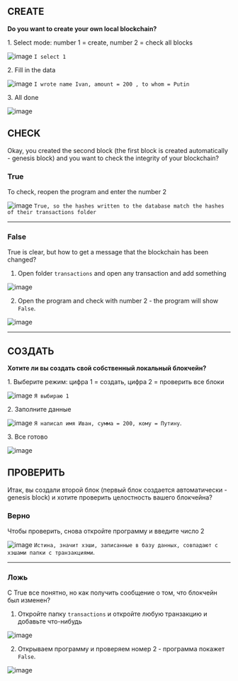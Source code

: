 ## CREATE


**Do you want to create your own local blockchain?**

<p>
1. Select mode: number 1 = create, number 2 = check all blocks
 
![image](https://user-images.githubusercontent.com/79650307/226310262-af6dee09-4243-4b73-810e-d0c0776233fd.png)
``I select 1``
</p>

<p>
2. Fill in the data
  
![image](https://user-images.githubusercontent.com/79650307/226311651-295d90f1-ef6c-4d7b-9fb2-83b98793d2bd.png)
   ``I wrote name Ivan, amount = 200 , to whom = Putin``
</p>

<p>
3. All done
  
  ![image](https://user-images.githubusercontent.com/79650307/226313395-46d9ecc3-6d81-4568-8c5d-ed826c68ec69.png)

</p>


## CHECK
Okay, you created the second block (the first block is created automatically - genesis block) and you want to check the integrity of your blockchain?

### True
<p>
  To check, reopen the program and enter the number 2 
  
![image](https://user-images.githubusercontent.com/79650307/226314998-fdb32b69-86d1-4df3-b1b0-d72990a734cd.png)
  ``True, so the hashes written to the database match the hashes of their transactions folder  ``
</p>

<hr/>

### False
<p>
  True is clear, but how to get a message that the blockchain has been changed?

1. Open folder ``transactions`` and open any transaction and add something
  
  ![image](https://user-images.githubusercontent.com/79650307/226316821-0cd9771b-eec1-4a53-a540-40fa31f10756.png)


2. Open the program and check with number 2 - the program will show ``False``.
  
  ![image](https://user-images.githubusercontent.com/79650307/226316933-098d3df7-6ff3-41f8-8c73-2c136c0456d7.png)

  </p>
  
  <hr>
  
  ## СОЗДАТЬ


**Хотите ли вы создать свой собственный локальный блокчейн?**

<p>
1. Выберите режим: цифра 1 = создать, цифра 2 = проверить все блоки
 
![image](https://user-images.githubusercontent.com/79650307/226310262-af6dee09-4243-4b73-810e-d0c0776233fd.png)
``Я выбираю 1``
</p>

<p>
2. Заполните данные
  
![image](https://user-images.githubusercontent.com/79650307/226311651-295d90f1-ef6c-4d7b-9fb2-83b98793d2bd.png)
   ``Я написал имя Иван, сумма = 200, кому = Путину``.
</p>

<p>
3. Все готово
  
  ![image](https://user-images.githubusercontent.com/79650307/226313395-46d9ecc3-6d81-4568-8c5d-ed826c68ec69.png)

</p>


## ПРОВЕРИТЬ
Итак, вы создали второй блок (первый блок создается автоматически - genesis block) и хотите проверить целостность вашего блокчейна?

### Верно
<p>
  Чтобы проверить, снова откройте программу и введите число 2 
  
![image](https://user-images.githubusercontent.com/79650307/226314998-fdb32b69-86d1-4df3-b1b0-d72990a734cd.png)
  ``Истина, значит хэши, записанные в базу данных, совпадают с хэшами папки с транзакциями``.
</p>

<hr/>

### Ложь
<p>
  С True все понятно, но как получить сообщение о том, что блокчейн был изменен?

1. Откройте папку ``transactions`` и откройте любую транзакцию и добавьте что-нибудь
  
  ![image](https://user-images.githubusercontent.com/79650307/226316821-0cd9771b-eec1-4a53-a540-40fa31f10756.png)


2. Открываем программу и проверяем номер 2 - программа покажет ``False``.
  
  ![image](https://user-images.githubusercontent.com/79650307/226316933-098d3df7-6ff3-41f8-8c73-2c136c0456d7.png)

  </p>
